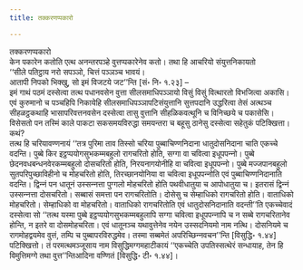 ```yaml
---
title: तक्‍करणप्पकारो

---
```

तक्‍करणप्पकारो  
केन पकारेन कतोति एत्थ अनन्तरपञ्हे वुत्तप्पकारेनेव कतो। तथा हि आचरियो संयुत्तनिकायतो  
‘‘सीले पतिट्ठाय नरो सपञ्‍ञो, चित्तं पञ्‍ञञ्‍च भावयं।  
आतापी निपको भिक्खु, सो इमं विजटये जट’’न्ति [सं॰ नि॰ १.२३] –  
इमं गाथं पठमं दस्सेत्वा तत्थ पधानवसेन वुत्ता सीलसमाधिपञ्‍ञायो विसुं विसुं वित्थारतो विभजित्वा अकासि। एवं कुरुमानो च पञ्‍चहिपि निकायेहि सीलसमाधिपञ्‍ञापटिसंयुत्तानि सुत्तपदानि उद्धरित्वा तेसं अत्थञ्‍च सीहळट्ठकथाहि भासापरिवत्तनवसेन दस्सेत्वा तासु वुत्तानि सीहळिकवत्थूनि च विनिच्छये च पकासेसि। विसेसतो पन तस्मिं काले पाकटा सकसमयविरुद्धा समयन्तरा च बहूसु ठानेसु दस्सेत्वा सहेतुकं पटिक्खित्ता। कथं?  
तत्थ हि चरियावण्णनायं ‘‘तत्र पुरिमा ताव तिस्सो चरिया पुब्बाचिण्णनिदाना धातुदोसनिदाना चाति एकच्‍चे वदन्ति। पुब्बे किर इट्ठप्पयोगसुभकम्मबहुलो रागचरितो होति, सग्गा वा चवित्वा इधूपपन्‍नो। पुब्बे छेदनवधबन्धनवेरकम्मबहुलो दोसचरितो होति, निरयनागयोनीहि वा चवित्वा इधूपपन्‍नो। पुब्बे मज्‍जपानबहुलो सुतपरिपुच्छाविहीनो च मोहचरितो होति, तिरच्छानयोनिया वा चवित्वा इधूपपन्‍नोति एवं पुब्बाचिण्णनिदानाति वदन्ति। द्विन्‍नं पन धातूनं उस्सन्‍नत्ता पुग्गलो मोहचरितो होति पथवीधातुया च आपोधातुया च। इतरासं द्विन्‍नं उस्सन्‍नत्ता दोसचरितो। सब्बासं समत्ता पन रागचरितोति। दोसेसु च सेम्हाधिको रागचरितो होति। वाताधिको मोहचरितो। सेम्हाधिको वा मोहचरितो। वाताधिको रागचरितोति एवं धातुदोसनिदानाति वदन्ती’’ति एकच्‍चेवादं दस्सेत्वा सो ‘‘तत्थ यस्मा पुब्बे इट्ठप्पयोगसुभकम्मबहुलापि सग्गा चवित्वा इधूपपन्‍नापि च न सब्बे रागचरितानेव होन्ति, न इतरे वा दोसमोहचरिता। एवं धातूनञ्‍च यथावुत्तेनेव नयेन उस्सदनियमो नाम नत्थि। दोसनियमे च रागमोहद्वयमेव वुत्तं, तम्पि च पुब्बापरविरुद्धमेव। तस्मा सब्बमेतं अपरिच्छिन्‍नवचन’’न्ति [विसुद्धि॰ १.४४] पटिक्खित्तो। तं परमत्थमञ्‍जूसाय नाम विसुद्धिमग्गमहाटीकायं ‘‘एकच्‍चेति उपतिस्सत्थेरं सन्धायाह, तेन हि विमुत्तिमग्गे तथा वुत्त’’न्तिआदिना वण्णितं [विसुद्धि॰ टी॰ १.४४]।  